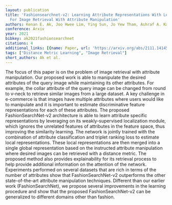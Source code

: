 ```yaml
---
layout: publication
title: 'Fashionsearchnet-v2: Learning Attribute Representations With Localization
  For Image Retrieval With Attribute Manipulation'
authors: Kenan E. Ak, Joo Hwee Lim, Ying Sun, Jo Yew Tham, Ashraf A. Kassim
conference: Arxiv
year: 2021
bibkey: ak2021fashionsearchnet
citations: 4
additional_links: [{name: Paper, url: 'https://arxiv.org/abs/2111.14145'}]
tags: ["Distance Metric Learning", "Image Retrieval"]
short_authors: Ak et al.
---
```

The focus of this paper is on the problem of image retrieval with attribute
manipulation. Our proposed work is able to manipulate the desired attributes of
the query image while maintaining its other attributes. For example, the collar
attribute of the query image can be changed from round to v-neck to retrieve
similar images from a large dataset. A key challenge in e-commerce is that
images have multiple attributes where users would like to manipulate and it is
important to estimate discriminative feature representations for each of these
attributes. The proposed FashionSearchNet-v2 architecture is able to learn
attribute specific representations by leveraging on its weakly-supervised
localization module, which ignores the unrelated features of attributes in the
feature space, thus improving the similarity learning. The network is jointly
trained with the combination of attribute classification and triplet ranking
loss to estimate local representations. These local representations are then
merged into a single global representation based on the instructed attribute
manipulation where desired images can be retrieved with a distance metric. The
proposed method also provides explainability for its retrieval process to help
provide additional information on the attention of the network. Experiments
performed on several datasets that are rich in terms of the number of
attributes show that FashionSearchNet-v2 outperforms the other state-of-the-art
attribute manipulation techniques. Different than our earlier work
(FashionSearchNet), we propose several improvements in the learning procedure
and show that the proposed FashionSearchNet-v2 can be generalized to different
domains other than fashion.
